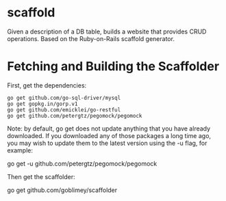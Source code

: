 # scaffold
Given a description of a DB table, builds a website that provides CRUD operations.  Based on the Ruby-on-Rails scaffold generator.

Fetching and Building the Scaffolder
======================================

First, get the dependencies:

```
go get github.com/go-sql-driver/mysql
go get gopkg.in/gorp.v1
go get github.com/emicklei/go-restful
go get github.com/petergtz/pegomock/pegomock
```

Note: by default, go get does not update anything that you have already downloaded.  If you downloaded any of those packages a long time ago, you may wish to update them to the latest version using the -u flag, for example:

go get -u github.com/petergtz/pegomock/pegomock

Then get the scaffolder:

go get github.com/goblimey/scaffolder
